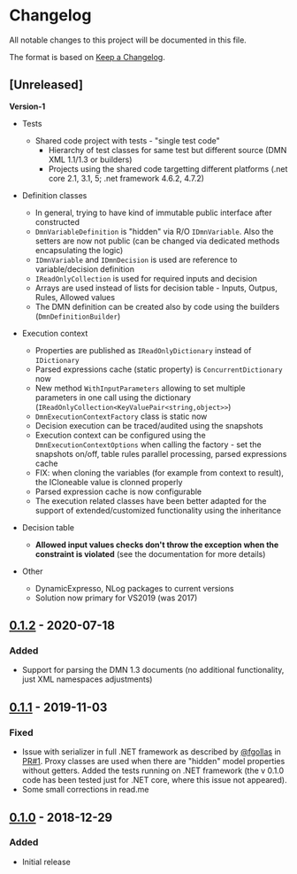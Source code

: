 # Changelog #
All notable changes to this project will be documented in this file.

The format is based on [Keep a Changelog](https://keepachangelog.com/en/1.0.0/).

## [Unreleased] ##
__Version-1__
- Tests
  - Shared code project with tests - "single test code"
    - Hierarchy of test classes for same test but different source (DMN XML 1.1/1.3 or builders)
    - Projects using the shared code targetting different platforms (.net core 2.1, 3.1, 5; .net framework 4.6.2, 4.7.2)


- Definition classes
  - In general, trying to have kind of immutable public interface after constructed 
  - `DmnVariableDefinition` is "hidden" via R/O `IDmnVariable`. Also the setters are now not public (can be changed via dedicated methods encapsulating the logic)
  - `IDmnVariable` and `IDmnDecision` is used are reference to variable/decision definition
  - `IReadOnlyCollection` is used for required inputs and decision
  - Arrays are used instead of lists for decision table - Inputs, Outpus, Rules, Allowed values
  - The DMN definition can be created also by code using the builders (`DmnDefinitionBuilder`)


- Execution context
  - Properties are published as `IReadOnlyDictionary` instead of `IDictionary`
  - Parsed expressions cache (static property) is `ConcurrentDictionary` now
  - New method `WithInputParameters` allowing to set multiple parameters in one call using the dictionary (`IReadOnlyCollection<KeyValuePair<string,object>>`)
  - `DmnExecutionContextFactory` class is static now
  - Decision execution can be traced/audited using the snapshots
  - Execution context can be configured using the `DmnExecutionContextOptions` when calling the factory - set the snapshots on/off, table rules parallel processing, parsed expressions cache
  - FIX: when cloning the variables (for example from context to result), the ICloneable value is clonned properly
  - Parsed expression cache is now configurable 
  - The execution related classes have been better adapted for the support of extended/customized functionality using the inheritance

- Decision table
  - **Allowed input values checks don't throw the exception when the constraint is violated** (see the documentation for more details)

- Other
  - DynamicExpresso, NLog packages to current versions 
  - Solution now primary for VS2019 (was 2017)


## [0.1.2] - 2020-07-18 ##
### Added ###
- Support for parsing the DMN 1.3 documents (no additional functionality, just XML namespaces adjustments)

## [0.1.1] - 2019-11-03 ##
### Fixed ###
- Issue with serializer in full .NET framework as described by [@fgollas](https://github.com/fgollas) in [PR#1](https://github.com/adamecr/Common.DMN.Engine/pull/1). Proxy classes are used when there are "hidden" model properties without getters. Added the tests running on .NET framework (the v 0.1.0 code has been tested just for .NET core, where this issue not appeared).
- Some small corrections in read.me

## [0.1.0] - 2018-12-29 ##
### Added ###
- Initial release

[0.1.2]: https://github.com/adamecr/Common.DMN.Engine/compare/v0.1.1...v0.1.2
[0.1.1]: https://github.com/adamecr/Common.DMN.Engine/compare/v0.1.0...v0.1.1
[0.1.0]: https://github.com/adamecr/Common.DMN.Engine/releases/tag/v0.1.0
